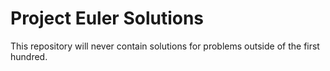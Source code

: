 # Project Euler Solutions

This repository will never contain solutions for problems outside of the first hundred.
